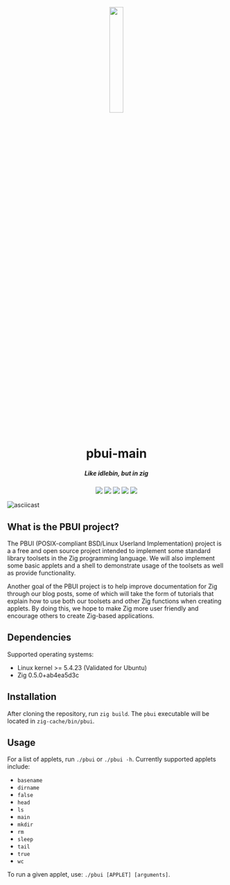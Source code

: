 <p align="center">
<img src="https://pbui.codes/logo.png" width="25%">
<h1 align="center">pbui-main</h1>
<h5 align="center">Like idlebin, but in zig</h5>
</p>



<p align="center">
  <img src="https://img.shields.io/github/issues-pr/pbui-project/pbui-main">
  <img src="https://img.shields.io/github/issues/pbui-project/pbui-main">
  <img src="https://img.shields.io/github/issues-raw/pbui-project/pbui-main/good%20first%20issue?label=Good%20first%20issues">
  <img src="https://img.shields.io/github/languages/top/pbui-project/pbui-main">
  <img src="https://github.com/pbui-project/pbui-main/workflows/CI/badge.svg?branch=master">
</p>

![asciicast](https://chadpaste.com/f/qze.gif)


## What is the PBUI project?

The PBUI (POSIX-compliant BSD/Linux Userland Implementation) project is a a free and open source project intended 
to implement some standard library toolsets in the Zig programming language. We will also implement some basic applets 
and a shell to demonstrate usage of the toolsets as well as provide functionality. 

Another goal of the PBUI project is to help improve documentation for Zig through our blog posts, some of which
will take the form of tutorials that explain how to use both our toolsets and other Zig functions when creating 
applets. By doing this, we hope to make Zig more user friendly and encourage others to create Zig-based applications.

## Dependencies
Supported operating systems:
  - Linux kernel >= 5.4.23 (Validated for Ubuntu)
  - Zig 0.5.0+ab4ea5d3c
  
## Installation
After cloning the repository, run `zig build`.  The `pbui` executable will be located in `zig-cache/bin/pbui`.

## Usage
For a list of applets, run `./pbui` or `./pbui -h`.  Currently supported applets include:
  - `basename`
  - `dirname`
  - `false`
  - `head`
  - `ls`
  - `main`
  - `mkdir`
  - `rm`
  - `sleep`
  - `tail`
  - `true`
  - `wc`

To run a given applet, use: `./pbui [APPLET] [arguments]`.
  
